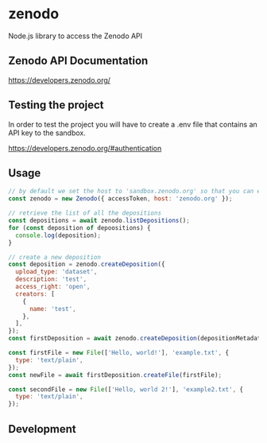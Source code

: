 # zenodo

Node.js library to access the Zenodo API

## Zenodo API Documentation

https://developers.zenodo.org/

## Testing the project

In order to test the project you will have to create a .env file that contains an API key to the sandbox.

https://developers.zenodo.org/#authentication

## Usage

```js
// by default we set the host to 'sandbox.zenodo.org' so that you can easily play around with this library without damage
const zenodo = new Zenodo({ accessToken, host: 'zenodo.org' });

// retrieve the list of all the depositions
const depositions = await zenodo.listDepositions();
for (const deposition of depoositions) {
  console.log(deposition);
}

// create a new deposition
const deposition = zenodo.createDeposition({
  upload_type: 'dataset',
  description: 'test',
  access_right: 'open',
  creators: [
    {
      name: 'test',
    },
  ],
});
const firstDeposition = await zenodo.createDeposition(depositionMetadata);

const firstFile = new File(['Hello, world!'], 'example.txt', {
  type: 'text/plain',
});
const newFile = await firstDeposition.createFile(firstFile);

const secondFile = new File(['Hello, world 2!'], 'example2.txt', {
  type: 'text/plain',
});
```

## Development
